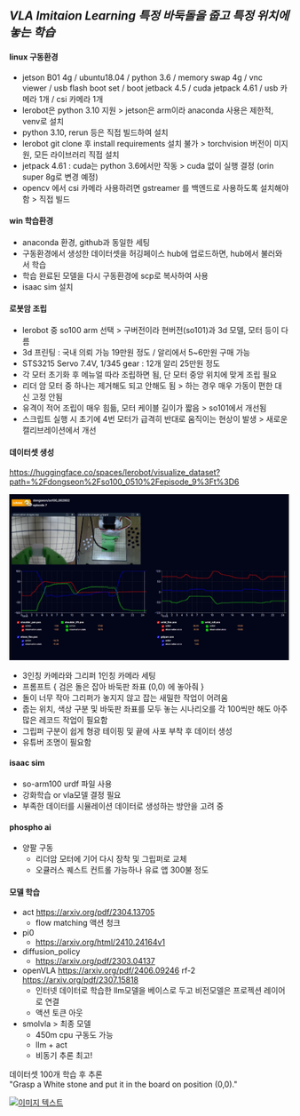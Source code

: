 ## *VLA Imitaion Learning 특정 바둑돌을 줍고 특정 위치에 놓는 학습*

#### linux 구동환경
- jetson B01 4g / ubuntu18.04 / python 3.6 / memory swap 4g  / vnc viewer / usb flash boot set / boot jetback 4.5 / cuda jetpack 4.61 / usb 카메라 1개 / csi 카메라 1개
- lerobot은 python 3.10 지원 > jetson은 arm이라 anaconda 사용은 제한적, venv로 설치
- python 3.10, rerun 등은 직접 빌드하여 설치
- lerobot git clone 후 install requirements 설치 불가 > torchvision 버전이 미지원, 모든 라이브러리 직접 설치
- jetpack 4.61 : cuda는 python 3.6에서만 작동 > cuda 없이 실행 결정 (orin super 8g로 변경 예정)
- opencv 에서 csi 카메라 사용하려면 gstreamer 를 백엔드로 사용하도록 설치해야 함 > 직접 빌드


#### win 학습환경
- anaconda 환경, github과 동일한 세팅
- 구동환경에서 생성한 데이터셋을 허깅페이스 hub에 업로드하면,  hub에서 불러와서 학습
- 학습 완료된 모델을 다시 구동환경에 scp로 복사하여 사용
- isaac sim 설치


#### 로봇암 조립
- lerobot 중 so100 arm 선택 > 구버전이라 현버전(so101)과 3d 모델, 모터 등이 다름
- 3d 프린팅 : 국내 의뢰 가능 19만원 정도 / 알리에서 5~6만원 구매 가능
- STS3215 Servo 7.4V, 1/345 gear : 12개 알리 25만원 정도
- 각 모터 초기화 후 메뉴얼 따라 조립하면 됨, 단 모터 중앙 위치에 맞게 조립 필요
- 리더 암 모터 중 하나는 제거해도 되고 안해도 됨 > 하는 경우 매우 가동이 편한 대신 고정 안됨
- 유격이 적어 조립이 매우 힘듦, 모터 케이블 길이가 짧음 > so101에서 개선됨
- 스크립트 실행 시 초기에 4번 모터가 급격히 반대로 움직이는 현상이 발생 > 새로운 캘리브레이션에서 개선


#### 데이터셋 생성

https://huggingface.co/spaces/lerobot/visualize_dataset?path=%2Fdongseon%2Fso100_0510%2Fepisode_9%3Ft%3D6

![[dataset.jpg]](../image/dataset.jpg)

- 3인칭 카메라와 그리퍼 1인칭 카메라 세팅
- 프롬프트 { 검은 돌은 잡아 바둑판 좌표 (0,0) 에 놓아줘 }
- 돌이 너무 작아 그리퍼가 놓지지 않고 잡는 새밀한 작업이 어려움
- 줍는 위치, 색상 구분 및 바둑판 좌표를 모두 놓는 시나리오를 각 100씩만 해도 아주 많은 레코드 작업이 필요함
- 그립퍼 구분이 쉽게 형광 테이핑 및 끝에 사포 부착 후 데이터 생성
- 유튜버 조명이 필요함


#### isaac sim
- so-arm100 urdf 파일 사용
- 강화학습 or vla모델 결정 필요
- 부족한 데이터를 시뮬레이션 데이터로 생성하는 방안을 고려 중


#### phospho ai
- 양팔 구동
	- 리더암 모터에 기어 다시 장착 및 그립퍼로 교체
	- 오큘러스 퀘스트 컨트롤 가능하나 유료 앱 300불 정도


#### 모델 학습
- act https://arxiv.org/pdf/2304.13705  
	- flow matching 액션 청크
- pi0 
  - https://arxiv.org/html/2410.24164v1  
- diffusion_policy
  - https://arxiv.org/pdf/2303.04137  
- openVLA https://arxiv.org/pdf/2406.09246  rf-2 https://arxiv.org/pdf/2307.15818
	- 인터넷 데이터로 학습한 llm모델을 베이스로 두고 비전모델은 프로젝션 레이어로 연결
	- 액션 토큰 아웃
- smolvla > 최종 모델
	- 450m cpu 구동도 가능
	- llm + act
	- 비동기 추론 최고!

데이터셋 100개 학습 후 추론  
"Grasp a White stone and put it in the board on position (0,0)."

[![이미지 텍스트](https://img.youtube.com/vi/cgwXwE9i1xM/0.jpg)](https://www.youtube.com/watch?v=cgwXwE9i1xM)


 